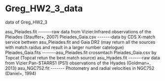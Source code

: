 # Greg_HW2_3_data
data of Greg_HW2_3 


asu_Pleiades.fit   -------raw data from Vizier:Infrared observations of the Pleiades (Stauffer+, 2007)
Pleiades_Gaia.csv  -------data by CDS X-match service bettwen asu_Pleiades.fit and Gaia DR2
                          (may return all the sources with match raidus and result in a larger number catelogue)
Pleiades_Gaia.fits -------asu_Pleiades.fit crossmtach Pleiades_Gaia.csv by Topcat
                          (Topcat retun the best match source)
asu_Hyades.fit     -------raw data from Vizier:Pan-STARRS1 (PS1) observations of the Hyades (Goldman+, 2013)
asu_NGC752.fit    ------- Photometry and radial velocities in NGC752 (Daniel+, 1994)
